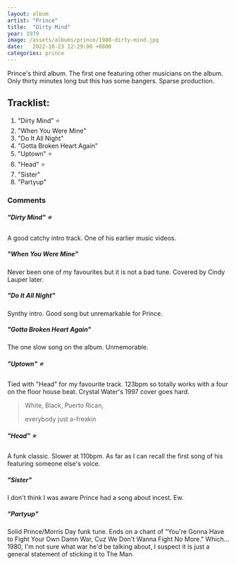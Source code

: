 ```yaml
---
layout: album
artist: "Prince"
title:  "Dirty Mind"
year: 1979
image: /assets/albums/prince/1980-dirty-mind.jpg
date:   2022-10-23 12:29:00 +0800
categories: prince
---
```

Prince's third album. The first one featuring other musicians on the album. Only thirty minutes long but this has some bangers. Sparse production.

## Tracklist:

1. "Dirty Mind" ⭐️
2. "When You Were Mine"
3. "Do It All Night"
4. "Gotta Broken Heart Again"
5.	"Uptown" ⭐️
6.	"Head" ⭐️
7.	"Sister"
8.	"Partyup"

### Comments

##### "Dirty Mind" ⭐️

A good catchy intro track. One of <a href="https://www.youtube.com/watch?v=c3GPPnVz1fw"></a>his earlier music videos</a>.

##### "When You Were Mine"

Never been one of my favourites but it is not a bad tune. Covered by Cindy Lauper later.

##### "Do It All Night"

Synthy intro. Good song but unremarkable for Prince.

##### "Gotta Broken Heart Again"

The one slow song on the album. Unmemorable.

##### "Uptown" ⭐️

Tied with "Head" for my favourite track. 123bpm so totally works with a four on the floor house beat. Crystal Water's 1997 cover goes hard.

> White, Black, Puerto Rican,
>
> everybody just a-freakin

##### "Head" ⭐️

A funk classic. Slower at 110bpm. As far as I can recall the first song of his featuring someone else's voice.

##### "Sister"

I don't think I was aware Prince had a song about incest. Ew.

##### "Partyup"

Solid Prince/Morris Day funk tune. Ends on a chant of "You're Gonna Have to Fight Your Own Damn War, Cuz We Don't Wanna Fight No More." Which... 1980, I'm not sure what war he'd be talking about, I suspect it is just a general statement of sticking it to The Man.